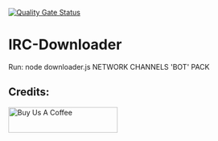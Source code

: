 [![Quality Gate Status](https://sonarcloud.io/api/project_badges/measure?project=sebiweise_IRC-Downloader&metric=alert_status)](https://sonarcloud.io/summary/new_code?id=sebiweise_IRC-Downloader)

# IRC-Downloader

Run:  node downloader.js NETWORK CHANNELS 'BOT' PACK

## Credits:
<a href="https://www.buymeacoffee.com/sebiweise" target="_blank"><img src="https://cdn.buymeacoffee.com/buttons/v2/default-blue.png" alt="Buy Us A Coffee" height="51px" width="217px" /></a>
